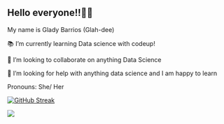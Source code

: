 
## Hello everyone!!👋🏽

 My name is Glady Barrios (Glah-dee)
 
📚 I’m currently learning Data science with codeup!

👯 I’m looking to collaborate on anything Data Science 

🤔 I’m looking for help with anything data science and I am happy to learn 

Pronouns: She/ Her




[![GitHub Streak](http://github-readme-streak-stats.herokuapp.com?user=GladyBarrios)](https://git.io/streak-stats)



<img align="center" src="https://github-readme-stats.vercel.app/api/top-langs/?username=GladyBarrios&layout=compact&theme=cobalt&hide_border=true" />
<!--
**GladyBarrios/GladyBarrios** is a ✨ _special_ ✨ repository because its `README.md` (this file) appears on your GitHub profile.

Here are some ideas to get you started:

- 🌱 I’m currently learning Data science with codeup!
- 👯 I’m looking to collaborate on anything Data science 
- 🤔 I’m looking for help with anything data science I am happy to learn 
- 😄 Pronouns: She/ Her
-->

